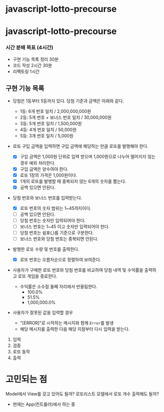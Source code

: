 # javascript-lotto-precourse

# javascript-lotto-precourse

### 시간 분배 목표 (4시간)

- 구현 기능 목록 정리 30분
- 코드 작성 2시간 30분
- 리팩토링 1시간

## 구현 기능 목록

- 당첨은 1등부터 5등까지 있다. 당첨 기준과 금액은 아래와 같다.

  - 1등: 6개 번호 일치 / 2,000,000,000원
  - 2등: 5개 번호 + 보너스 번호 일치 / 30,000,000원
  - 3등: 5개 번호 일치 / 1,500,000원
  - 4등: 4개 번호 일치 / 50,000원
  - 5등: 3개 번호 일치 / 5,000원

- 로또 구입 금액을 입력하면 구입 금액에 해당하는 만큼 로또를 발행해야 한다.
  - [x] 구입 금액은 1,000원 단위로 입력 받으며 1,000원으로 나누어 떨어지지 않는 경우 예외 처리한다.
  - [x] 구입 금액은 양수여야 한다.
  - [x] 로또 1장의 가격은 1,000원이다.
  - [x] 1개의 로또를 발행할 때 중복되지 않는 6개의 숫자를 뽑는다.
  - [x] 공백 있으면 안된다.
- 당첨 번호와 보너스 번호를 입력받는다.
  - [x] 로또 번호의 숫자 범위는 1~45까지이다.
  - [ ] 공백 있으면 안된다.
  - [ ] 당첨 번호는 숫자만 입력되어야 한다.
  - [ ] 보너스 번호는 1~45 이고 숫자만 입력되어야 한다.
  - [ ] 당첨 번호는 쉼표(,)를 기준으로 구분한다.
  - [ ] 보너스 번호와 당첨 번호는 중복되면 안된다.
- 발행한 로또 수량 및 번호를 출력한다.
  - [x] 로또 번호는 오름차순으로 정렬하여 보여준다.
- 사용자가 구매한 로또 번호와 당첨 번호를 비교하여 당첨 내역 및 수익률을 출력하고 로또 게임을 종료한다.
  - 수익률은 소수점 둘째 자리에서 반올림한다.
    - 100.0%
    - 51.5%
    - 1,000,000.0%
- 사용자가 잘못된 값을 입력할 경우
  - "[ERROR]"로 시작하는 메시지와 함께 `Error`를 발생
  - 해당 메시지를 출력한 다음 해당 지점부터 다시 입력을 받는다.

1. 입력
2. 검증
3. 로또 동작
4. 출력

# 고민되는 점

Model에서 View를 갖고 있어도 될까? 로또리스트 모델에서 로또 개수 출력해도 될까?

- 현재는 App(컨트롤러)에서 하는 중
